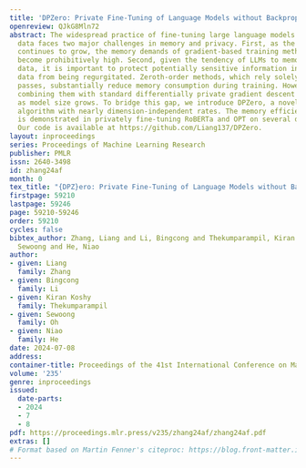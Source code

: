 ```yaml
---
title: 'DPZero: Private Fine-Tuning of Language Models without Backpropagation'
openreview: QJkG8Mln72
abstract: The widespread practice of fine-tuning large language models (LLMs) on domain-specific
  data faces two major challenges in memory and privacy. First, as the size of LLMs
  continues to grow, the memory demands of gradient-based training methods via backpropagation
  become prohibitively high. Second, given the tendency of LLMs to memorize training
  data, it is important to protect potentially sensitive information in the fine-tuning
  data from being regurgitated. Zeroth-order methods, which rely solely on forward
  passes, substantially reduce memory consumption during training. However, directly
  combining them with standard differentially private gradient descent suffers more
  as model size grows. To bridge this gap, we introduce DPZero, a novel private zeroth-order
  algorithm with nearly dimension-independent rates. The memory efficiency of DPZero
  is demonstrated in privately fine-tuning RoBERTa and OPT on several downstream tasks.
  Our code is available at https://github.com/Liang137/DPZero.
layout: inproceedings
series: Proceedings of Machine Learning Research
publisher: PMLR
issn: 2640-3498
id: zhang24af
month: 0
tex_title: "{DPZ}ero: Private Fine-Tuning of Language Models without Backpropagation"
firstpage: 59210
lastpage: 59246
page: 59210-59246
order: 59210
cycles: false
bibtex_author: Zhang, Liang and Li, Bingcong and Thekumparampil, Kiran Koshy and Oh,
  Sewoong and He, Niao
author:
- given: Liang
  family: Zhang
- given: Bingcong
  family: Li
- given: Kiran Koshy
  family: Thekumparampil
- given: Sewoong
  family: Oh
- given: Niao
  family: He
date: 2024-07-08
address:
container-title: Proceedings of the 41st International Conference on Machine Learning
volume: '235'
genre: inproceedings
issued:
  date-parts:
  - 2024
  - 7
  - 8
pdf: https://proceedings.mlr.press/v235/zhang24af/zhang24af.pdf
extras: []
# Format based on Martin Fenner's citeproc: https://blog.front-matter.io/posts/citeproc-yaml-for-bibliographies/
---
```

